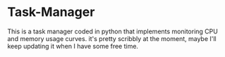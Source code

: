 # Task-Manager
This is a task manager coded in python that implements monitoring CPU and memory usage curves.
it's pretty scribbly at the moment, maybe I'll keep updating it when I have some free time.
